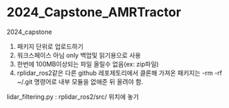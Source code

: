 # 2024_Capstone_AMRTractor
2024_capstone
1. 패키지 단위로 업로드하기
2. 워크스페이스 아님 only 백업및 읽기용으로 사용
3. 한번에 100MB이상되는 파일 올릴수 없음(ex: zip파일)
4. rplidar_ros2같은 다른 github 레포제토리에서 클론해 가져온 패키지는 -rm -rf ~/.git 명령어로 내부 모듈을 없애준 뒤 올려야 함.

lidar_filtering.py : rplidar_ros2/src/ 위치에 놓기
